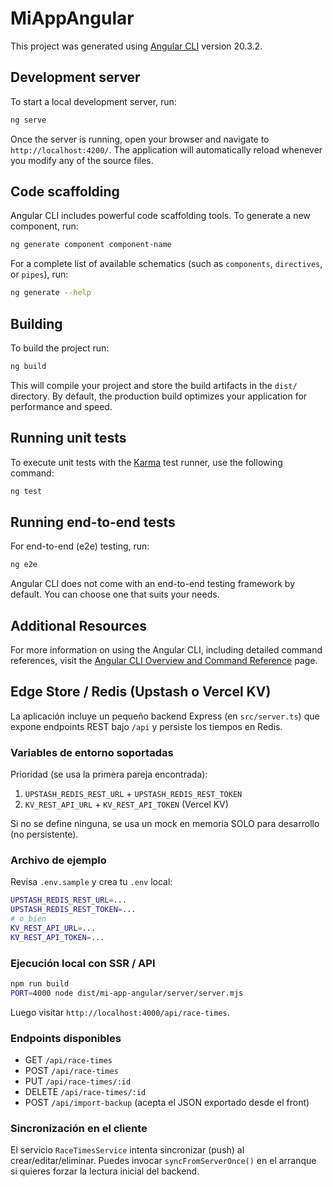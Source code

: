 # MiAppAngular

This project was generated using [Angular CLI](https://github.com/angular/angular-cli) version 20.3.2.

## Development server

To start a local development server, run:

```bash
ng serve
```

Once the server is running, open your browser and navigate to `http://localhost:4200/`. The application will automatically reload whenever you modify any of the source files.

## Code scaffolding

Angular CLI includes powerful code scaffolding tools. To generate a new component, run:

```bash
ng generate component component-name
```

For a complete list of available schematics (such as `components`, `directives`, or `pipes`), run:

```bash
ng generate --help
```

## Building

To build the project run:

```bash
ng build
```

This will compile your project and store the build artifacts in the `dist/` directory. By default, the production build optimizes your application for performance and speed.

## Running unit tests

To execute unit tests with the [Karma](https://karma-runner.github.io) test runner, use the following command:

```bash
ng test
```

## Running end-to-end tests

For end-to-end (e2e) testing, run:

```bash
ng e2e
```

Angular CLI does not come with an end-to-end testing framework by default. You can choose one that suits your needs.

## Additional Resources

For more information on using the Angular CLI, including detailed command references, visit the [Angular CLI Overview and Command Reference](https://angular.dev/tools/cli) page.

## Edge Store / Redis (Upstash o Vercel KV)

La aplicación incluye un pequeño backend Express (en `src/server.ts`) que expone endpoints REST bajo `/api` y persiste los tiempos en Redis.

### Variables de entorno soportadas

Prioridad (se usa la primera pareja encontrada):

1. `UPSTASH_REDIS_REST_URL` + `UPSTASH_REDIS_REST_TOKEN`
2. `KV_REST_API_URL` + `KV_REST_API_TOKEN` (Vercel KV)

Si no se define ninguna, se usa un mock en memoria SOLO para desarrollo (no persistente).

### Archivo de ejemplo

Revisa `.env.sample` y crea tu `.env` local:

```bash
UPSTASH_REDIS_REST_URL=...
UPSTASH_REDIS_REST_TOKEN=...
# o bien
KV_REST_API_URL=...
KV_REST_API_TOKEN=...
```

### Ejecución local con SSR / API

```bash
npm run build
PORT=4000 node dist/mi-app-angular/server/server.mjs
```
Luego visitar `http://localhost:4000/api/race-times`.

### Endpoints disponibles

- GET `/api/race-times`
- POST `/api/race-times`
- PUT `/api/race-times/:id`
- DELETE `/api/race-times/:id`
- POST `/api/import-backup` (acepta el JSON exportado desde el front)

### Sincronización en el cliente

El servicio `RaceTimesService` intenta sincronizar (push) al crear/editar/eliminar. Puedes invocar `syncFromServerOnce()` en el arranque si quieres forzar la lectura inicial del backend.
